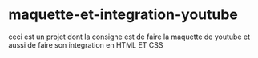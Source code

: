 # maquette-et-integration-youtube
ceci est un projet dont la consigne est de faire la maquette de youtube et aussi de faire son integration en HTML ET CSS
